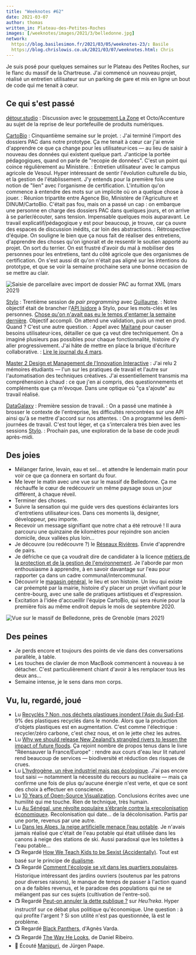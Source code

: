 ```yaml
---
title: "Weeknotes #62"
date: 2021-03-07
author: thomas
written_in: Plateau-des-Petites-Roches
images: [/weeknotes/images/2021/3/belledonne.jpg]
network:
  https://blog.basilesimon.fr/2021/03/05/weeknotes-23/: Basile
  https://blog.chrislowis.co.uk/2021/03/07/weeknotes.html: Chris
---
```


Je suis posé pour quelques semaines sur le Plateau des Petites Roches, sur le flanc du massif de la Chartreuse. J'ai commencé un nouveau projet, réalisé un entretien utilisateur sur un parking de gare et mis en ligne un bout de code qui me tenait à cœur.


<!--more-->

## Ce qui s'est passé

[détour.studio]
: Discussion avec le [groupement La Zone][La Zone] et Octo/Accenture au sujet de la reprise de leur portefeuille de produits numériques.

[CartoBio]
: Cinquantième semaine sur le projet.
: J'ai terminé l'import des dossiers PAC dans notre prototype. Ça me tenait à cœur car j'ai envie d'apprendre ce que ça change pour les utilisateur·ices — au lieu de saisir à nouveau des données qui existent quelque part. J'anticipe la portée pédagogiques, quand on parle de "recopie de données". C'est un point qui coince régulièrement au Ministère.
: Entretien utilisateur avec le campus agricole de Vesoul. Hyper intéressant de sentir l'évolution culturelle du bio, et la gestion de l'établissement. J'y entends pour la première fois une notion de "lien" avec l'organisme de certification. L'intuition qu'on commence à entendre des mots sur un implicite où on a quelque chose à jouer.
: Réunion tripartite entre Agence Bio, Ministère de l'Agriculture et DINUM/CartoBio. C'était pas fou, mais on a passé un cap : on embarque une personne en charge des dossiers PAC dans quelques jours, et on arrive à se parler/écouter, sans tension. Impensable quelques mois auparavant. Le travail explicatif/pédagogique y est pour beaucoup, je trouve, car ça ouvre des espaces de discussion inédits, car loin des abstractions.
: Rétrospective d'équipe. On souligne le bien que ça nous fait de réaliser des entretiens, d'apprendre des choses qu'on ignorait et de ressentir le soutien apporté au projet. On sort du terrier. On est frustré d'avoir du mal à mobiliser des personnes pour les entretiens, tant du côté agricole que des organismes de certification. On s'est aussi dit qu'on n'était pas aligné sur les intentions du prototype, et que se voir la semaine prochaine sera une bonne occasion de se mettre au clair.

![](/weeknotes/images/2021/3/cartobio-prototype-import-pac.png "Saisie de parcellaire avec import de dossier PAC au format XML (mars 2021)")

[Stylo]
: Trentième session de _pair programming_ avec [Guillaume].
: Notre objectif était de brancher l'[API Isidore](https://isidore.science/api) à Stylo, pour les mots-clés et les personnes. [Chose qu'on n'avait pas eu le temps d'entamer la semaine dernière](/weeknotes/61/). Objectif accompli. On attend une validation, puis un met en prod. Quand ? C'est une autre question.
: Appel avec [Maïtané] pour causer besoins utilisateur·ices, détailler ce que ça veut dire techniquement. On a imaginé plusieurs pas possibles pour chaque fonctionnalité, histoire d'y aller progressivement. J'ai hâte de mettre en place la brique d'écriture collaborative.
: [Lire le journal du 4 mars](https://github.com/EcrituresNumeriques/stylo/blob/master/JOURNAL.md#jeudi-4-mars-2021).

[Master 2 Design et Management de l'Innovation Interactive]
: J'ai relu 2 mémoires étudiants — l'un sur les pratiques de travail et l'autre sur l'automatisation des techniques créatives. J'ai essentiellement transmis ma compréhension à chaud : ce que j'en ai compris, des questionnements et compléments que ça m'évoque. Dans une optique où "ça s'ajoute" au travail réalisé.

[DataGalaxy]
: Première session de travail.
: On a passé une matinée à brosser le contexte de l'entreprise, les difficultés rencontrées sur une API ainsi qu'à se mettre d'accord sur nos attentes.
: On a programmé les demi-journées de travail. C'est tout léger, et ça s'intercalera très bien avec les sessions [Stylo].
: Prochain pas, une exploration de la base de code jeudi après-midi.

## Des joies

- Mélanger farine, levain, eau et sel… et attendre le lendemain matin pour voir ce que ça donnera en sortant du four.
- Me lever le matin avec une vue sur le massif de Belledonne. Ça me réchauffe le cœur de redécouvrir un même paysage sous un jour différent, à chaque réveil.
- Terminer des choses.
- Suivre la sensation qui me guide vers des questions éclairantes lors d'entretiens utilisateur·ices. Dans ces moments là, designer, développeur, peu importe.
- Recevoir un message signifiant que notre chat a été retrouvé ! Il aura parcouru une quinzaine de kilomètres pour rejoindre son ancien domicile, deux vallées plus loin…
- Je découvre (ou redécouvre ?) le [Réseaux Rivières](https://reseauxrivieres.org/reseaux-membres/association-riviere-rhone-alpes-auvergne/). Envie d'apprendre de pairs.
- Je défriche ce que ça voudrait dire de candidater à la licence [métiers de la protection et de la gestion de l'environnement](https://formations.univ-grenoble-alpes.fr/fr/catalogue-2021/licence-professionnelle-DP/licence-professionnelle-metiers-de-la-protection-et-de-la-gestion-de-l-environnement-IANYUUZE//parcours-economie-et-gestion-de-l-eau-et-des-ressources-valence-IANZ93HF.html). Je l'aborde par mon enthousiasme à apprendre, à en savoir davantage sur l'eau pour rapporter ça dans un cadre communal/intercommunal.
- Découvrir le [magasin général](https://www.magasin-general.coop/), le lieu et son histoire. Un lieu qui existe car préempté par la mairie, histoire d'y placer un projet vivifiant pour le centre-bourg, avec une salle de pratiques artistiques et d'expression.
- Excitation à l'idée d'accueillir l'équipe CartoBio, qui sera réunie pour la première fois au même endroit depuis le mois de septembre 2020.

![](/weeknotes/images/2021/3/belledonne.jpg "Vue sur le massif de Belledonne, près de Grenoble (mars 2021)")

## Des peines

- Je perds encore et toujours des points de vie dans des conversations parallèle, à table.
- Les touches de clavier de mon MacBook commencent à nouveau à se détacher. C'est particulièrement chiant d'avoir à les remplacer tous les deux ans…
- Semaine intense, je le sens dans mon corps.

## Vu, lu, regardé, joué

- Lu [Recyclés ? Non, nos déchets plastiques inondent l'Asie du Sud-Est](https://asialyst.com/fr/2019/04/27/recycles-non-dechets-plastiques-inondent-asie-sud-et/). 9% des plastiques recyclés dans le monde. Alors que la production d'objets plastiques est en augmentation. C'est comme l'électrique : recycler/zéro carbone, c'est chez nous, et on le jette chez les autres.
- Lu [Why we should release New Zealand’s strangled rivers to lessen the impact of future floods](https://theconversation.com/why-we-should-release-new-zealands-strangled-rivers-to-lessen-the-impact-of-future-floods-153077). Ça rejoint nombre de propos tenus dans le livre "Réensauver la France/Europe" : rendre aux cours d'eau leur lit naturel rend beaucoup de services — biodiversité et réduction des risques de crues.
- Lu [L’hydrogène, un rêve industriel mais pas écologique](https://reporterre.net/L-hydrogene-un-reve-industriel-mais-pas-ecologique). J'ai pas encore tout saisi — notamment la nécessité du recours au nucléaire — mais ça confirme une fois de plus qu'aucune énergie n'est verte, et que ce sont des choix à effectuer en conscience.
- Lu [10 Years of Open-Source Visualization](https://observablehq.com/@mbostock/10-years-of-open-source-visualization). Conclusions écrites avec une humilité qui me touche. Rien de technique, très humain.
- Lu [Au Sénégal, une révolte populaire s’ébranle contre la «recolonisation économique»](https://www.mediapart.fr/journal/international/070321/au-senegal-une-revolte-populaire-s-ebranle-contre-la-recolonisation-economique). Recolonisation qui date… de la décolonisation. Partis par une porte, revenus par une autre.
- Lu [Dans les Alpes, la neige artificielle menace l’eau potable](https://blog.mondediplo.net/dans-les-alpes-la-neige-artificielle-menace-l-eau). Je n'avais jamais réalisé que c'était de l'eau potable qui était utilisée dans les canons à neige des stations de ski. Aussi paradoxal que les toilettes à l'eau potable…
- 📺 Regardé [How We Teach Kids to be Sexist (Accidentally)](https://www.youtube.com/watch?v=EItmx8yqsh8). Tout est basé sur le principe de [dualisme](https://thom4.net/2020/11/14/dualisme/).
- 📺 Regardé [Comment l'écologie se vit dans les quartiers populaires](https://www.mediapart.fr/journal/france/220221/comment-l-ecologie-se-vit-dans-les-quartiers-populaires). Historique intéressant des jardins ouvriers (soutenus par les patrons pour diverses raisons), le manque de temps de passer à l'action quand on a de faibles revenus, et le paradoxe des populations qui ne se mélangent pas sur ces sujets (cultivation de l'entre-soi).
- 📺 Regardé [Peut-on annuler la dette publique ?](https://www.youtube.com/watch?v=qoazqJEBGsc) sur _Heu?reka_. Hyper instructif sur ce débat plus politique qu'économique. Une question : à qui profite l'argent ? Si son utilité n'est pas questionnée, là est le problème.
- 📺 Regardé [Black Panthers](https://mubi.com/films/black-panthers), d'Agnès Varda.
- 📺 Regardé [The Way He Looks](https://mubi.com/films/the-way-he-looks), de Daniel Ribeiro.
- 🎵 Écouté [Manipuri](https://www.youtube.com/watch?v=L1vzailDZZU), de Jürgen Paape.

[détour.studio]: /
[Solstice]: https://solstice.coop/
[Stylo]: https://github.com/EcrituresNumeriques/stylo
[CartoBio]: https://cartobio.org/
[Usine Vivante]: https://www.usinevivante.org
[Master 2 Design et Management de l'Innovation Interactive]: https://www.gobelins.fr/formation/mdi-design-et-management-de-l-innovation-interactive-cycle-2-lead-technique-ou-lead
[La Zone]: http://la.zone
[YesWiki]: https://yeswiki.net
[DataGalaxy]: https://www.datagalaxy.com/

[Noémie]: https://noemiegirard.co
[Guillaume]: https://www.yuzutech.fr/
[Antoine]: https://www.quaternum.net/
[Yannick]: https://elsif.fr/
[Basile]: https://basilesimon.fr/
[Maïtané]: https://maiwann.net/
[Laurent]: https://cocotier.xyz/
